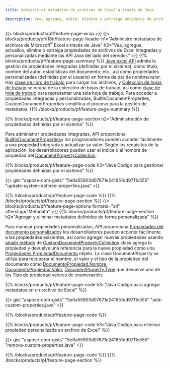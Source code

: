 ```yaml
---
title: Administrar metadatos de archivos de Excel a través de Java

description: Vea, agregue, edite, elimine o extraiga metadatos de archivos de Excel con solo unas pocas líneas de código Java
---
```

{{< blocks/products/pf/feature-page-wrap >}}
{{< blocks/products/pf/i18n/feature-page-header h1="Administre metadatos de archivos de Microsoft<sup>&reg;</sup> Excel a través de Java" h2="Vea, agregue, actualice, elimine o extraiga propiedades de archivos de Excel integradas y personalizadas mediante las API Java del lado del servidor." >}}
{{% blocks/products/pf/feature-page-summary %}}
[Java excel API](/cells/java/) admite la gestión de propiedades integradas (definidas por el sistema), como título, nombre del autor, estadísticas del documento, etc., así como propiedades personalizadas (definidas por el usuario) en forma de par de nombre/valor. Hay [clase de libro de trabajo](https://reference.aspose.com/cells/java/com.aspose.cells/Workbook) para cargar los archivos, y [Colección de hojas de trabajo](https://reference.aspose.com/cells/java/com.aspose.cells/WorksheetCollection) se ocupa de la colección de hojas de trabajo, así como [clase de hoja de trabajo](https://reference.aspose.com/cells/java/com.aspose.cells/Worksheet) para representar una sola hoja de trabajo. Para acceder a propiedades integradas y personalizadas, BuiltInDocumentProperties, CustomDocumentProperties simplifica el proceso para la gestión de metadatos. 
{{% /blocks/products/pf/feature-page-summary %}}

{{% blocks/products/pf/feature-page-section h2="Administración de propiedades definidas por el sistema" %}}

Para administrar propiedades integradas, API proporciona [BuiltInDocumentProperties](https://reference.aspose.com/cells/java/com.aspose.cells/worksheetcollection#BuiltInDocumentProperties)y los programadores pueden acceder fácilmente a una propiedad integrada y actualizar su valor. Según los requisitos de la aplicación, los desarrolladores pueden usar el índice o el nombre de propiedad del [DocumentPropertyCollection](https://reference.aspose.com/cells/java/com.aspose.cells/DocumentPropertyCollection). 

{{% blocks/products/pf/feature-page-code h3="Java Código para gestionar propiedades definidas por el sistema" %}}

{{< gist "aspose-com-gists" "5e0a55903d07671e241651dd9711c555" "update-system-defined-properties.java" >}}

{{% /blocks/products/pf/feature-page-code %}}
{{% /blocks/products/pf/feature-page-section %}}
{{< blocks/products/pf/feature-page-options formats="all" afterslug="Metadata" >}}
{{% blocks/products/pf/feature-page-section h2="Agregar y eliminar metadatos definidos de forma personalizada" %}}

Para manejar propiedades personalizadas, API proporciona [Propiedades del documento personalizado](https://reference.aspose.com/cells/java/com.aspose.cells/worksheetcollection#CustomDocumentProperties)y los desarrolladores pueden acceder fácilmente a las propiedades existentes, así como agregar nuevas propiedades usando [añadir método](https://reference.aspose.com/cells/java/com.aspose.cells/customdocumentpropertycollection#add(java.lang.String,%20boolean)) de [CustomDocumentPropertyCollection](https://reference.aspose.com/cells/java/com.aspose.cells/CustomDocumentPropertyCollection) class agrega la propiedad y devuelve una referencia para la nueva propiedad como una [Propiedades.PropiedadDocumento](https://reference.aspose.com/cells/java/com.aspose.cells/DocumentProperty) objeto. La clase DocumentProperty se utiliza para recuperar el nombre, el valor y el tipo de la propiedad del documento como [DocumentoPropiedad.Nombre](https://reference.aspose.com/cells/java/com.aspose.cells/documentproperty#Name), [DocumentoPropiedad.Valor](https://reference.aspose.com/cells/java/com.aspose.cells/documentproperty#Value),  [DocumentProperty.Type](https://reference.aspose.com/cells/java/com.aspose.cells/documentproperty#Type) que devuelve uno de los [Tipo de propiedad](https://reference.aspose.com/cells/java/com.aspose.cells/PropertyType) valores de enumeración. 
 
{{% blocks/products/pf/feature-page-code h3="Java Código para agregar metadatos en un archivo de Excel" %}}

{{< gist "aspose-com-gists" "5e0a55903d07671e241651dd9711c555" "add-custom-properties.java" >}}

{{% /blocks/products/pf/feature-page-code %}}


{{% blocks/products/pf/feature-page-code h3="Java Código para eliminar propiedad personalizada en archivo de Excel" %}}

{{< gist "aspose-com-gists" "5e0a55903d07671e241651dd9711c555" "remove-custom-properties.java" >}}

{{% /blocks/products/pf/feature-page-code %}}
{{% /blocks/products/pf/feature-page-section %}}
